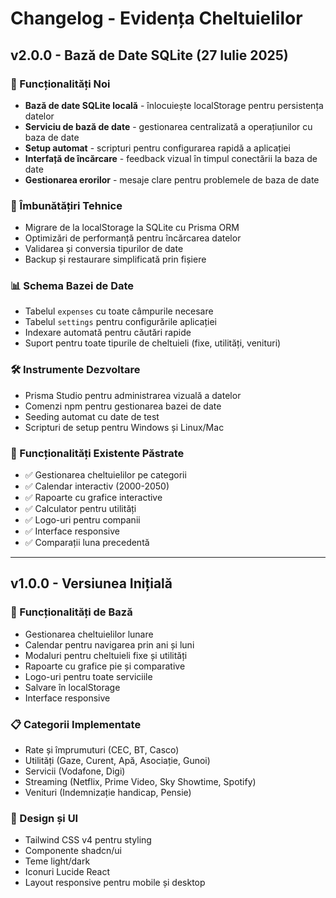 # Changelog - Evidența Cheltuielilor

## v2.0.0 - Bază de Date SQLite (27 Iulie 2025)

### 🎉 Funcționalități Noi
- **Bază de date SQLite locală** - înlocuiește localStorage pentru persistența datelor
- **Serviciu de bază de date** - gestionarea centralizată a operațiunilor cu baza de date
- **Setup automat** - scripturi pentru configurarea rapidă a aplicației
- **Interfață de încărcare** - feedback vizual în timpul conectării la baza de date
- **Gestionarea erorilor** - mesaje clare pentru problemele de baza de date

### 🔧 Îmbunătățiri Tehnice
- Migrare de la localStorage la SQLite cu Prisma ORM
- Optimizări de performanță pentru încărcarea datelor
- Validarea și conversia tipurilor de date
- Backup și restaurare simplificată prin fișiere

### 📊 Schema Bazei de Date
- Tabelul `expenses` cu toate câmpurile necesare
- Tabelul `settings` pentru configurările aplicației
- Indexare automată pentru căutări rapide
- Suport pentru toate tipurile de cheltuieli (fixe, utilități, venituri)

### 🛠️ Instrumente Dezvoltare
- Prisma Studio pentru administrarea vizuală a datelor
- Comenzi npm pentru gestionarea bazei de date
- Seeding automat cu date de test
- Scripturi de setup pentru Windows și Linux/Mac

### 📱 Funcționalități Existente Păstrate
- ✅ Gestionarea cheltuielilor pe categorii
- ✅ Calendar interactiv (2000-2050)
- ✅ Rapoarte cu grafice interactive
- ✅ Calculator pentru utilități
- ✅ Logo-uri pentru companii
- ✅ Interface responsive
- ✅ Comparații luna precedentă

---

## v1.0.0 - Versiunea Inițială

### 🎯 Funcționalități de Bază
- Gestionarea cheltuielilor lunare
- Calendar pentru navigarea prin ani și luni
- Modaluri pentru cheltuieli fixe și utilități
- Rapoarte cu grafice pie și comparative
- Logo-uri pentru toate serviciile
- Salvare în localStorage
- Interface responsive

### 📋 Categorii Implementate
- Rate și împrumuturi (CEC, BT, Casco)
- Utilități (Gaze, Curent, Apă, Asociație, Gunoi)
- Servicii (Vodafone, Digi)
- Streaming (Netflix, Prime Video, Sky Showtime, Spotify)
- Venituri (Indemnizație handicap, Pensie)

### 🎨 Design și UI
- Tailwind CSS v4 pentru styling
- Componente shadcn/ui
- Teme light/dark
- Iconuri Lucide React
- Layout responsive pentru mobile și desktop
